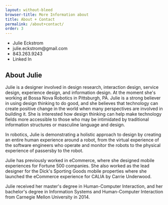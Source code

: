 ```yaml
---
layout: without-bleed
browser-title: More Information about 
title: About + Contact
permalink: /about+contact/
order: 3
---
```


<section class="about">

<div class="contact">
	<div class="julie"></div>
	<ul>
		<li>Julie Eckstrom</li>
		<li>julie.eckstrom@gmail.com</li>
		<li>843.263.9243</li>
		<li>Linked In</li>
	</ul>
</div>
<h1>About Julie</h1>

<p>Julie is a designer involved in design research, interaction design, service design, experience design, and information design. At the moment she's working at Bossa Nova Robotics in Pittsburgh, PA. Julie is a strong believer in using design thinking to do good, and she believes that technology can create positive change in the world when many perspectives are involved in building it. She is interested how design thinking can help make technology fields more accessible to those who may be intimidated by traditional information structures or masculine language and design.</p>

<p>In robotics, Julie is demonstrating a holistic approach to design by creating an entire human experience around a robot, from the virtual experience of the software engineers who operate and monitor the robots to the physical experience of passersby to the robot.</p>

<p>Julie has previously worked in eCommerce, where she designed mobile experiences for Fortune 500 companies. She also worked as the lead designer for the Dick's Sporting Goods mobile properties where she launched the eCommerce experience for CALIA by Carrie Underwood.</p>

<p>Julie received her master's degree in Human-Computer Interaction, and her bachelor's degree in Information Systems and Human-Computer Interaction from Carnegie Mellon University in 2014.</p>
</section>